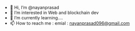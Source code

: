 - 👋 Hi, I’m @nayanprasad
- 👀 I’m interested in Web and blockchain dev
- 🌱 I’m currently learning....
- 📫 How to reach me : emial : nayanprasad096@gmail.com

<!---
nayanprasad/nayanprasad is a ✨ special ✨ repository because its `README.md` (this file) appears on your GitHub profile.
You can click the Preview link to take a look at your changes.
--->
